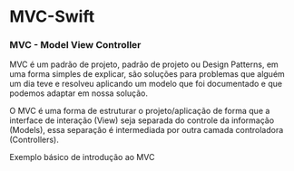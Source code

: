 # MVC-Swift

### MVC - Model View Controller
MVC é um padrão de projeto, padrão de projeto ou Design Patterns, em uma forma simples de explicar, são soluções para problemas que alguém um dia teve e resolveu aplicando um modelo que foi documentado e que podemos adaptar em nossa solução.

O MVC é uma forma de estruturar o projeto/aplicação de forma que a interface de interação (View) seja separada do controle da informação (Models), essa separação é intermediada por outra camada controladora (Controllers).

Exemplo básico de introdução ao MVC
